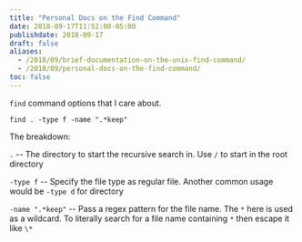 ```yaml
---
title: "Personal Docs on the Find Command"
date: 2018-09-17T11:52:00-05:00
publishdate: 2018-09-17
draft: false
aliases:
  - /2018/09/brief-documentation-on-the-unix-find-command/
  - /2018/09/personal-docs-on-the-find-command/
toc: false
---
```


`find` command options that I care about.

```
find . -type f -name ".*keep"
```

The breakdown:

`.` -- The directory to start the recursive search in. Use `/` to start in the root directory

`-type f` -- Specify the file type as regular file. Another common usage would be `-type d` for directory

`-name ".*keep"` -- Pass a regex pattern for the file name. The `*` here is used as a wildcard. To literally search for a file name containing `*` then escape it like `\*` 
